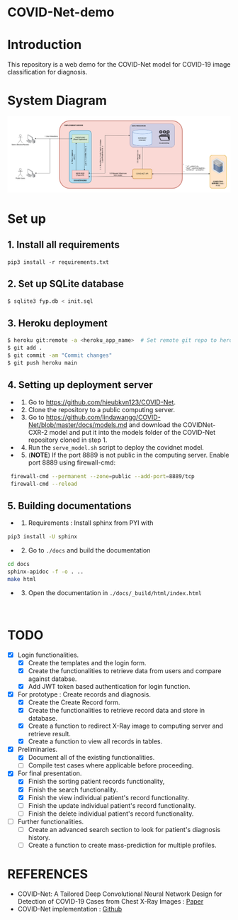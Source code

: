 # COVID-Net-demo

# Introduction
This repository is a web demo for the COVID-Net model for COVID-19 image classification for 
diagnosis.

# System Diagram
<img src="misc/FYP_System_Diagram.png"/>

# Set up

## 1. Install all requirements
```
pip3 install -r requirements.txt
```

## 2. Set up SQLite database 
```bash
$ sqlite3 fyp.db < init.sql 
```

## 3. Heroku deployment
```bash
$ heroku git:remote -a <heroku_app_name>  # Set remote git repo to heroku app repo
$ git add . 
$ git commit -am "Commit changes"
$ git push heroku main 
```

## 4. Setting up deployment server
- 1. Go to https://github.com/hieubkvn123/COVID-Net.
- 2. Clone the repository to a public computing server.
- 3. Go to https://github.com/lindawangg/COVID-Net/blob/master/docs/models.md and download the COVIDNet-CXR-2 model and put it
into the models folder of the COVID-Net repository cloned in step 1.
- 4. Run the ``serve_model.sh`` script to deploy the covidnet model.
- 5. (**NOTE**) If the port 8889 is not public in the computing server. Enable port 8889 using firewall-cmd:
```bash
 firewall-cmd --permanent --zone=public --add-port=8889/tcp
 firewall-cmd --reload
```

## 5. Building documentations
- 1. Requirements : Install sphinx from PYI with 
```bash
pip3 install -U sphinx
```
- 2. Go to ```./docs``` and build the documentation
```bash
cd docs
sphinx-apidoc -f -o . ..
make html
```
- 3. Open the documentation in ```./docs/_build/html/index.html```

<br>

# TODO
- [x] Login functionalities.
	- [x] Create the templates and the login form.
	- [x] Create the functionalities to retrieve data from users and compare against databse.
	- [x] Add JWT token based authentication for login function.
	
- [x] For prototype : Create records and diagnosis.
	- [x] Create the Create Record form.
	- [x] Create the functionalities to retrieve record data and store in database.
	- [x] Create a function to redirect X-Ray image to computing server and retrieve result.
	- [x] Create a function to view all records in tables.

- [x] Preliminaries.
	- [x] Document all of the existing functionalities.
	- [ ] Compile test cases where applicable before proceeding.

- [x] For final presentation.
	- [x] Finish the sorting patient records functionality,
	- [x] Finish the search functionality.
	- [x] Finish the view individual patient's record functionality.
	- [ ] Finish the update individual patient's record functionality.
	- [ ] Finish the delete individual patient's record functionality.

- [ ] Further functionalities.
	- [ ] Create an advanced search section to look for patient's diagnosis history.
	- [ ] Create a function to create mass-prediction for multiple profiles.

# REFERENCES
- COVID-Net: A Tailored Deep Convolutional Neural Network Design for Detection of COVID-19 Cases from Chest X-Ray Images : [Paper](https://arxiv.org/abs/2003.09871)
- COVID-Net implementation : [Github](https://github.com/hieubkvn123/COVIDNet-Implementation)
